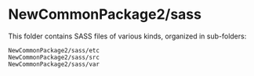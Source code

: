 # NewCommonPackage2/sass

This folder contains SASS files of various kinds, organized in sub-folders:

    NewCommonPackage2/sass/etc
    NewCommonPackage2/sass/src
    NewCommonPackage2/sass/var
